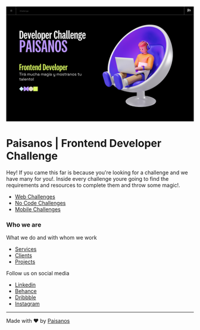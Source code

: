 ![hero](/assets/developer-challenge.png)

# Paisanos | Frontend Developer Challenge

Hey! If you came this far is because you're looking for a challenge and we have many for you!.
Inside every challenge youre going to find the requirements and resources to complete them and throw some magic!.

* [Web Challenges](https://github.com/Paisanos-io/frontend-challenge/tree/main/web-challenges)
* [No Code Challenges](https://github.com/Paisanos-io/frontend-challenge/tree/main/no-code-challenges)
* [Mobile Challenges](https://github.com/Paisanos-io/frontend-challenge/tree/main/mobile-challenges)

### Who we are

What we do and with whom we work

* [Services](https://www.paisanos.io/)
* [Clients](https://www.paisanos.io/clients)
* [Projects](https://www.behance.net/paisanoscreando)

Follow us on social media

* [Linkedin](https://www.linkedin.com/company/paisanos)
* [Behance](https://www.behance.net/paisanoscreando)
* [Dribbble](https://dribbble.com/PaisanosDesigners)
* [Instagram](https://www.instagram.com/paisanos.io/)

---
Made with ❤️ by [Paisanos](https://www.paisanos.io/)
